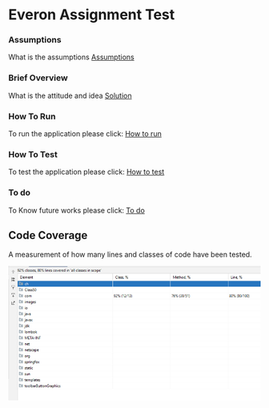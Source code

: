 # Everon Assignment Test

### Assumptions
What is the assumptions
[Assumptions](assumptions.md)

### Brief Overview
What is the attitude and idea
[Solution](solution.md)


### How To Run
To run the application please click:
[How to run](how_to_run.md)

### How To Test
To test the application please click:
[How to test](how_to_test.md)

### To do
To Know future works please click:
[To do](to_do.md)


## Code Coverage
A measurement of how many lines and classes of code have been tested.


![img_1.png](img_1.png)